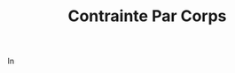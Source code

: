 ---
title: Contrainte Par Corps
letter: C
permalink: "/definitions/bld-contrainte-par-corps.html"
body: In
published_at: '2018-07-07'
source: Black's Law Dictionary 2nd Ed (1910)
layout: post
---